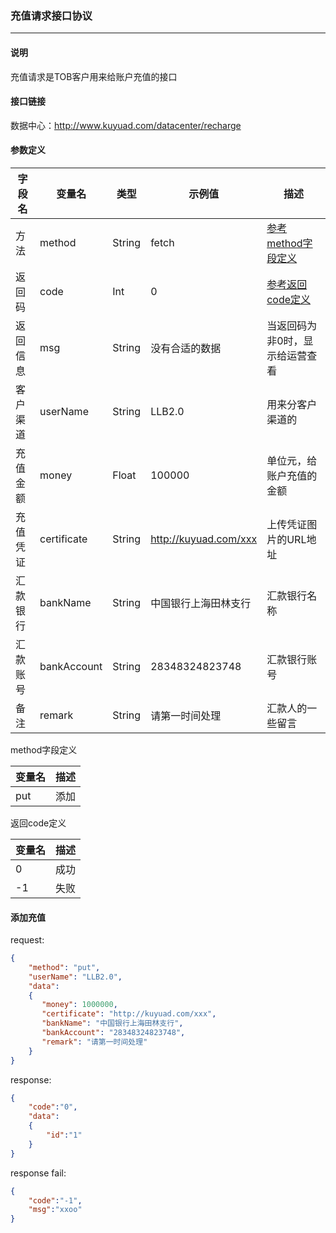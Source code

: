 ### 充值请求接口协议

***

#### 说明

充值请求是TOB客户用来给账户充值的接口

#### 接口链接

数据中心：http://www.kuyuad.com/datacenter/recharge

#### 参数定义

|  字段名  |  变量名  |  类型  |  示例值  |  描述  |
|---------|----------|-------|-------|-------|
|  方法  |  method  |  String  |  fetch  |  [参考method字段定义](#jumpmethod)  |
|  返回码  |  code  | Int    | 0       | [参考返回code定义](#jumpcode) |
| 返回信息 | msg     | String | 没有合适的数据 | 当返回码为非0时，显示给运营查看 |
|  客户渠道  |  userName  | String | LLB2.0  |  用来分客户渠道的  |
|  充值金额  |  money  | Float | 100000  |  单位元，给账户充值的金额  |
|  充值凭证  |  certificate  | String | http://kuyuad.com/xxx  |  上传凭证图片的URL地址  |
|  汇款银行 |  bankName  | String | 中国银行上海田林支行  |  汇款银行名称  |
|  汇款账号  |  bankAccount  | String | 28348324823748  |  汇款银行账号  |
|  备注  |  remark  | String | 请第一时间处理  |  汇款人的一些留言  |

<span id="jumpmethod">method字段定义</span>

| 变量名	  | 描述                              |
| ------- | --------------------------------- |
| put	  | 添加                              |

<span id="jumpcode">返回code定义</span>

| 变量名	| 描述       |
| ----- | ---------- |
| 0	    | 成功       |
| -1	  | 失败       |

#### 添加充值

request:
```json
{
    "method": "put",
    "userName": "LLB2.0",
    "data":
    {
       "money": 1000000,
       "certificate": "http://kuyuad.com/xxx",
       "bankName": "中国银行上海田林支行",
       "bankAccount": "28348324823748",
       "remark": "请第一时间处理"
    }
}
```
response:
```json
{
    "code":"0",
    "data":
    {
        "id":"1"
    }
}
```
response fail:
```json
{
    "code":"-1",
    "msg":"xxoo"
}
```

